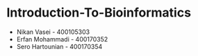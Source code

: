 # Introduction-To-Bioinformatics

- Nikan Vasei - 400105303
- Erfan Mohammadi - 400170352
- Sero Hartounian - 400170354
